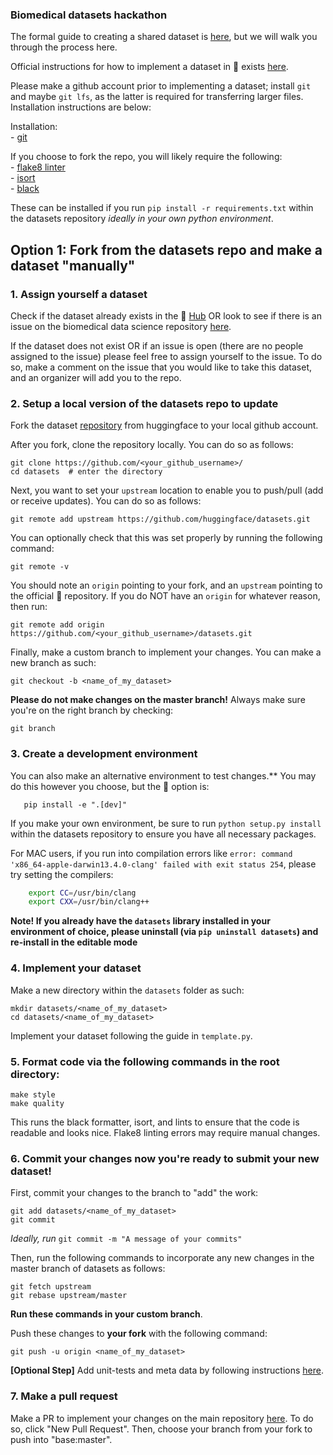 ### Biomedical datasets hackathon

The formal guide to creating a shared dataset is [here](https://huggingface.co/docs/datasets/share_dataset.html), but we will walk you through the process here. 

Official instructions for how to implement a dataset in 🤗 exists [here](https://huggingface.co/docs/datasets/add_dataset.html). 

Please make a github account prior to implementing a dataset; install `git` and maybe `git lfs`, as the latter is required for transferring larger files. Installation instructions are below:

Installation: <br>
    - [git](https://git-scm.com/book/en/v2/Getting-Started-Installing-Git) <br>

If you choose to fork the repo, you will likely require the following: <br>
    - [flake8 linter](https://flake8.pycqa.org/en/latest/) <br>
    - [isort](https://github.com/PyCQA/isort) <br>
    - [black](https://black.readthedocs.io/en/stable/) <br>

These can be installed if you run `pip install -r requirements.txt` within the datasets repository *ideally in your own python environment*.

## Option 1: Fork from the datasets repo and make a dataset "manually"

### 1. **Assign yourself a dataset**

Check if the dataset already exists in the 🤗 [Hub](https://huggingface.co/datasets) OR look to see if there is an issue on the biomedical data science repository [here](https://github.com/bigscience-workshop/biomedical/issues).

If the dataset does not exist OR if an issue is open (there are no people assigned to the issue) please feel free to assign yourself to the issue. To do so, make a comment on the issue that you would like to take this dataset, and an organizer will add you to the repo.

### 2. **Setup a local version of the datasets repo to update**
Fork the dataset [repository](https://github.com/huggingface/datasets) from huggingface to your local github account. 

After you fork, clone the repository locally. You can do so as follows:

    git clone https://github.com/<your_github_username>/
    cd datasets  # enter the directory

Next, you want to set your `upstream` location to enable you to push/pull (add or receive updates). You can do so as follows:
    
    git remote add upstream https://github.com/huggingface/datasets.git

You can optionally check that this was set properly by running the following command:
    
    git remote -v 

You should note an `origin` pointing to your fork, and an `upstream` pointing to the official 🤗 repository. If you do NOT have an `origin` for whatever reason, then run:

    git remote add origin https://github.com/<your_github_username>/datasets.git

Finally, make a custom branch to implement your changes. You can make a new branch as such:

    git checkout -b <name_of_my_dataset>

**Please do not make changes on the master branch!** Always make sure you're on the right branch by checking:

    git branch

### 3. **Create a development environment** 
You can also make an alternative environment to test changes.** You may do this however you choose, but the 🤗 option is:

`   pip install -e ".[dev]"`

If you make your own environment, be sure to run `python setup.py install` within the datasets repository to ensure you have all necessary packages.

For MAC users, if you run into compilation errors like `error: command 'x86_64-apple-darwin13.4.0-clang' failed with exit status 254`, please try setting the compilers:

```bash   
    export CC=/usr/bin/clang
    export CXX=/usr/bin/clang++
```

**Note! If you already have the `datasets` library installed in your environment of choice, please uninstall (via `pip uninstall datasets`) and re-install in the editable mode**

### 4. **Implement your dataset**

Make a new directory within the `datasets` folder as such: <br>

    mkdir datasets/<name_of_my_dataset>
    cd datasets/<name_of_my_dataset>

Implement your dataset following the guide in `template.py`.

### 5. **Format code** via the following commands in the root directory:

    make style
    make quality

This runs the black formatter, isort, and lints to ensure that the code is readable and looks nice. Flake8 linting errors may require manual changes.

### 6. **Commit your changes** now you're ready to submit your new dataset!

First, commit your changes to the branch to "add" the work:

    git add datasets/<name_of_my_dataset>
    git commit

*Ideally, run* `git commit -m "A message of your commits"`

Then, run the following commands to incorporate any new changes in the master branch of datasets as follows:

    git fetch upstream
    git rebase upstream/master

**Run these commands in your custom branch**.

Push these changes to **your fork** with the following command:

    git push -u origin <name_of_my_dataset>

**[Optional Step]** Add unit-tests and meta data by following instructions [here](https://huggingface.co/docs/datasets/share_dataset.html#adding-tests).

### 7. **Make a pull request** 

Make a PR to implement your changes on the main repository [here](https://github.com/huggingface/datasets/pulls). To do so, click "New Pull Request". Then, choose your branch from your fork to push into "base:master".

